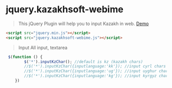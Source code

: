 # jquery.kazakhsoft-webime
>This jQuery Plugin will help you to input Kazakh in web.
 [Demo]( http://suhbat.kazakhsoft.com/Read.aspx?TID=8569)

```html
<script src="jquery.min.js"></script>
<script src="jquery.kazakhsoft-webime.js"></script>
```
>Input All input, textarea 
```javascript
 $(function () {
        $('*').inputKzChar(); //default is kz (kazakh chars)
        //$('*').inputKzChar({inputlanguage:'kk'}); //input cyrl chars
        //$('*').inputKzChar({inputlanguage:'ug'}); //input uyghur chars
        //$('*').inputKzChar({inputlanguage:'kg'}); //input kyrgyz chars
    })
```
